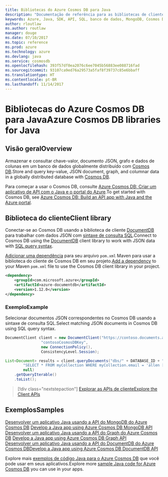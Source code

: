 ```yaml
---
title: Bibliotecas do Azure Cosmos DB para Java
description: "Documentação de referência para as bibliotecas de cliente de Java para o Azure Cosmos DB"
keywords: Azure, Java, SDK, API, SQL, banco de dados, MongoDB, Cosmos DB, NoSQL, DocumentDB
author: rloutlaw
ms.author: routlaw
manager: douge
ms.date: 07/10/2017
ms.topic: reference
ms.prod: azure
ms.technology: azure
ms.devlang: java
ms.service: cosmosdb
ms.openlocfilehash: 393f57df0ea2076c6ee7045b56883ee088716fad
ms.sourcegitcommit: 93107ca9ed76a29573a5faf8f39737c85e6bbaff
ms.translationtype: HT
ms.contentlocale: pt-BR
ms.lasthandoff: 11/14/2017
---
```

# <a name="azure-cosmos-db-libraries-for-java"></a><span data-ttu-id="93ee4-104">Bibliotecas do Azure Cosmos DB para Java</span><span class="sxs-lookup"><span data-stu-id="93ee4-104">Azure Cosmos DB libraries for Java</span></span>

## <a name="overview"></a><span data-ttu-id="93ee4-105">Visão geral</span><span class="sxs-lookup"><span data-stu-id="93ee4-105">Overview</span></span>

<span data-ttu-id="93ee4-106">Armazenar e consultar chave-valor, documento JSON, grafo e dados de colunas em um banco de dados globalmente distribuído com [Cosmos DB](/azure/cosmos-db/introduction).</span><span class="sxs-lookup"><span data-stu-id="93ee4-106">Store and query key-value, JSON document, graph, and columnar data in a globally distributed database with [Cosmos DB](/azure/cosmos-db/introduction).</span></span>

<span data-ttu-id="93ee4-107">Para começar a usar o Cosmos DB, consulte [Azure Cosmos DB: Criar um aplicativo de API com o Java e o portal do Azure](/azure/cosmos-db/create-documentdb-java).</span><span class="sxs-lookup"><span data-stu-id="93ee4-107">To get started with Cosmos DB, see [Azure Cosmos DB: Build an API app with Java and the Azure portal](/azure/cosmos-db/create-documentdb-java).</span></span>

## <a name="client-library"></a><span data-ttu-id="93ee4-108">Biblioteca do cliente</span><span class="sxs-lookup"><span data-stu-id="93ee4-108">Client library</span></span>

<span data-ttu-id="93ee4-109">Conectar-se ao Cosmos DB usando a biblioteca de cliente [DocumentDB](/azure/cosmos-db/documentdb-introduction) para trabalhar com dados JSON com [sintaxe de consulta SQL](/azure/cosmos-db/documentdb-sql-query).</span><span class="sxs-lookup"><span data-stu-id="93ee4-109">Connect to Cosmos DB using the [DocumentDB](/azure/cosmos-db/documentdb-introduction) client library to work with JSON data with [SQL query syntax](/azure/cosmos-db/documentdb-sql-query).</span></span>

<span data-ttu-id="93ee4-110">[Adicionar uma dependência](https://maven.apache.org/guides/getting-started/index.html#How_do_I_use_external_dependencies) para seu arquivo `pom.xml` Maven para usar a biblioteca do cliente de Cosmos DB em seu projeto.</span><span class="sxs-lookup"><span data-stu-id="93ee4-110">[Add a dependency](https://maven.apache.org/guides/getting-started/index.html#How_do_I_use_external_dependencies) to your Maven `pom.xml` file to use the Cosmos DB client library in your project.</span></span>

```XML
<dependency>
    <groupId>com.microsoft.azure</groupId>
    <artifactId>azure-documentdb</artifactId>
    <version>1.12.0</version>
</dependency>
```

### <a name="example"></a><span data-ttu-id="93ee4-111">Exemplo</span><span class="sxs-lookup"><span data-stu-id="93ee4-111">Example</span></span>

<span data-ttu-id="93ee4-112">Selecionar documentos JSON correspondentes no Cosmos DB usando a sintaxe de consulta SQL.</span><span class="sxs-lookup"><span data-stu-id="93ee4-112">Select matching JSON documents in Cosmos DB using SQL query syntax.</span></span>

```java
DocumentClient client = new DocumentClient("https://contoso.documents.azure.com:443",
                "contosoCosmosDBKey", 
                new ConnectionPolicy(),
                ConsistencyLevel.Session);

List<Document> results = client.queryDocuments("dbs/" + DATABASE_ID + "/colls/" + COLLECTION_ID,
        "SELECT * FROM myCollection WHERE myCollection.email = 'allen [at] contoso.com'",
        null)
    .getQueryIterable()
    .toList();

```

> [!div class="nextstepaction"]
> [<span data-ttu-id="93ee4-113">Explorar as APIs de cliente</span><span class="sxs-lookup"><span data-stu-id="93ee4-113">Explore the Client APIs</span></span>](/java/api/overview/azure/cosmosdb/clientlibrary)


## <a name="samples"></a><span data-ttu-id="93ee4-114">Exemplos</span><span class="sxs-lookup"><span data-stu-id="93ee4-114">Samples</span></span>

<span data-ttu-id="93ee4-115">[Desenvolver um aplicativo Java usando a API do MongoDB do Azure Cosmos DB][2] </span><span class="sxs-lookup"><span data-stu-id="93ee4-115">[Develop a Java app using Azure Cosmos DB MongoDB API][2] </span></span>  
<span data-ttu-id="93ee4-116">[Desenvolver um aplicativo Java usando a API do Graph do Azure Cosmos DB][3] </span><span class="sxs-lookup"><span data-stu-id="93ee4-116">[Develop a Java app using Azure Cosmos DB Graph API][3] </span></span>  
<span data-ttu-id="93ee4-117">[Desenvolver um aplicativo Java usando a API do DocumentDB do Azure Cosmos DB][4]</span><span class="sxs-lookup"><span data-stu-id="93ee4-117">[Develop a Java app using Azure Cosmos DB DocumentDB API][4]</span></span>        

<span data-ttu-id="93ee4-118">Explore mais [exemplos de código Java para o Azure Cosmos DB](https://azure.microsoft.com/resources/samples/?platform=java&term=cosmos) que você pode usar em seus aplicativos.</span><span class="sxs-lookup"><span data-stu-id="93ee4-118">Explore more [sample Java code for Azure Cosmos DB](https://azure.microsoft.com/resources/samples/?platform=java&term=cosmos) you can use in your apps.</span></span>

[2]: https://github.com/Azure-Samples/azure-cosmos-db-mongodb-java-getting-started
[3]: https://github.com/Azure-Samples/azure-cosmos-db-graph-java-getting-started
[4]: https://github.com/Azure-Samples/azure-cosmos-db-documentdb-java-getting-started
